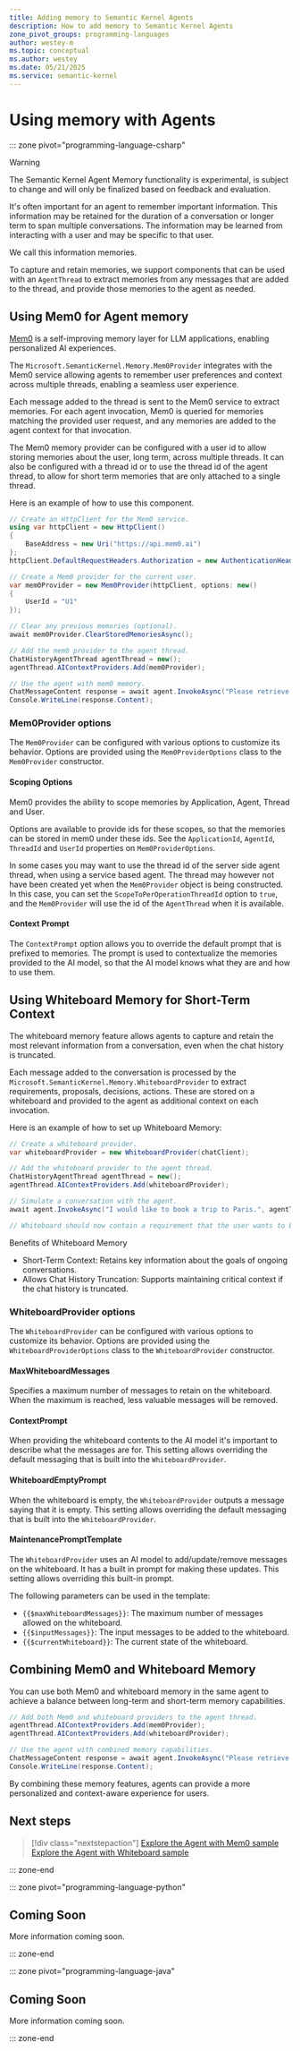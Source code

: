 ```yaml
---
title: Adding memory to Semantic Kernel Agents
description: How to add memory to Semantic Kernel Agents
zone_pivot_groups: programming-languages
author: westey-m
ms.topic: conceptual
ms.author: westey
ms.date: 05/21/2025
ms.service: semantic-kernel
---
```


# Using memory with Agents

::: zone pivot="programming-language-csharp"

> [!WARNING]
> The Semantic Kernel Agent Memory functionality is experimental, is subject to change and will only be finalized based on feedback and evaluation.

It's often important for an agent to remember important information.
This information may be retained for the duration of a conversation or longer term to span multiple conversations.
The information may be learned from interacting with a user and may be specific to that user.

We call this information memories.

To capture and retain memories, we support components that can be used with an `AgentThread` to extract memories from any messages that are added to the thread, and provide those memories to the agent as needed.

## Using Mem0 for Agent memory

[Mem0](https://mem0.ai) is a self-improving memory layer for LLM applications, enabling personalized AI experiences.

The `Microsoft.SemanticKernel.Memory.Mem0Provider` integrates with the Mem0 service allowing agents to remember user preferences and context across multiple threads, enabling a seamless user experience.

Each message added to the thread is sent to the Mem0 service to extract memories.
For each agent invocation, Mem0 is queried for memories matching the provided user request, and any memories are added to the agent context for that invocation.

The Mem0 memory provider can be configured with a user id to allow storing memories about the user, long term, across multiple threads.
It can also be configured with a thread id or to use the thread id of the agent thread, to allow for short term memories that are only attached to a single thread.

Here is an example of how to use this component.

```csharp
// Create an HttpClient for the Mem0 service.
using var httpClient = new HttpClient()
{
    BaseAddress = new Uri("https://api.mem0.ai")
};
httpClient.DefaultRequestHeaders.Authorization = new AuthenticationHeaderValue("Token", "<Your_Mem0_API_Key>");

// Create a Mem0 provider for the current user.
var mem0Provider = new Mem0Provider(httpClient, options: new()
{
    UserId = "U1"
});

// Clear any previous memories (optional).
await mem0Provider.ClearStoredMemoriesAsync();

// Add the mem0 provider to the agent thread.
ChatHistoryAgentThread agentThread = new();
agentThread.AIContextProviders.Add(mem0Provider);

// Use the agent with mem0 memory.
ChatMessageContent response = await agent.InvokeAsync("Please retrieve my company report", agentThread).FirstAsync();
Console.WriteLine(response.Content);
```

### Mem0Provider options

The `Mem0Provider` can be configured with various options to customize its behavior.
Options are provided using the `Mem0ProviderOptions` class to the `Mem0Provider` constructor.

#### Scoping Options

Mem0 provides the ability to scope memories by Application, Agent, Thread and User.

Options are available to provide ids for these scopes, so that the memories can be stored in mem0 under these ids.
See the `ApplicationId`, `AgentId`, `ThreadId` and `UserId` properties on `Mem0ProviderOptions`.

In some cases you may want to use the thread id of the server side agent thread, when using a service based agent.
The thread may however not have been created yet when the `Mem0Provider` object is being constructed.
In this case, you can set the `ScopeToPerOperationThreadId` option to `true`, and the `Mem0Provider` will
use the id of the `AgentThread` when it is available.

#### Context Prompt

The `ContextPrompt` option allows you to override the default prompt that is prefixed to memories.
The prompt is used to contextualize the memories provided to the AI model, so that the AI model knows what they are and how to use them.

## Using Whiteboard Memory for Short-Term Context

The whiteboard memory feature allows agents to capture and retain the most relevant information from a conversation, even when the chat history is truncated.

Each message added to the conversation is processed by the `Microsoft.SemanticKernel.Memory.WhiteboardProvider` to extract requirements, proposals, decisions, actions.
These are stored on a whiteboard and provided to the agent as additional context on each invocation.

Here is an example of how to set up Whiteboard Memory:

```csharp
// Create a whiteboard provider.
var whiteboardProvider = new WhiteboardProvider(chatClient);

// Add the whiteboard provider to the agent thread.
ChatHistoryAgentThread agentThread = new();
agentThread.AIContextProviders.Add(whiteboardProvider);

// Simulate a conversation with the agent.
await agent.InvokeAsync("I would like to book a trip to Paris.", agentThread);

// Whiteboard should now contain a requirement that the user wants to book a trip to Paris.
```

Benefits of Whiteboard Memory

- Short-Term Context: Retains key information about the goals of ongoing conversations.
- Allows Chat History Truncation: Supports maintaining critical context if the chat history is truncated.

### WhiteboardProvider options

The `WhiteboardProvider` can be configured with various options to customize its behavior.
Options are provided using the `WhiteboardProviderOptions` class to the `WhiteboardProvider` constructor.

#### MaxWhiteboardMessages

Specifies a maximum number of messages to retain on the whiteboard.
When the maximum is reached, less valuable messages will be removed.

#### ContextPrompt

When providing the whiteboard contents to the AI model it's important to describe what the messages are for.
This setting allows overriding the default messaging that is built into the `WhiteboardProvider`.

#### WhiteboardEmptyPrompt

When the whiteboard is empty, the `WhiteboardProvider` outputs a message saying that it is empty.
This setting allows overriding the default messaging that is built into the `WhiteboardProvider`.

#### MaintenancePromptTemplate

The `WhiteboardProvider` uses an AI model to add/update/remove messages on the whiteboard.
It has a built in prompt for making these updates.
This setting allows overriding this built-in prompt.

The following parameters can be used in the template:

- `{{$maxWhiteboardMessages}}`: The maximum number of messages allowed on the whiteboard.
- `{{$inputMessages}}`: The input messages to be added to the whiteboard.
- `{{$currentWhiteboard}}`: The current state of the whiteboard.

## Combining Mem0 and Whiteboard Memory

You can use both Mem0 and whiteboard memory in the same agent to achieve a balance between long-term and short-term memory capabilities.

```csharp
// Add both Mem0 and whiteboard providers to the agent thread.
agentThread.AIContextProviders.Add(mem0Provider);
agentThread.AIContextProviders.Add(whiteboardProvider);

// Use the agent with combined memory capabilities.
ChatMessageContent response = await agent.InvokeAsync("Please retrieve my company report", agentThread).FirstAsync();
Console.WriteLine(response.Content);
```

By combining these memory features, agents can provide a more personalized and context-aware experience for users.

## Next steps

> [!div class="nextstepaction"]
> [Explore the Agent with Mem0 sample](https://github.com/microsoft/semantic-kernel/blob/main/dotnet/samples/Concepts/Agents/ChatCompletion_Mem0.cs)
> [Explore the Agent with Whiteboard sample](https://github.com/microsoft/semantic-kernel/blob/main/dotnet/samples/Concepts/Agents/ChatCompletion_Whiteboard.cs)

::: zone-end

::: zone pivot="programming-language-python"

## Coming Soon

More information coming soon.

::: zone-end

::: zone pivot="programming-language-java"

## Coming Soon

More information coming soon.

::: zone-end
